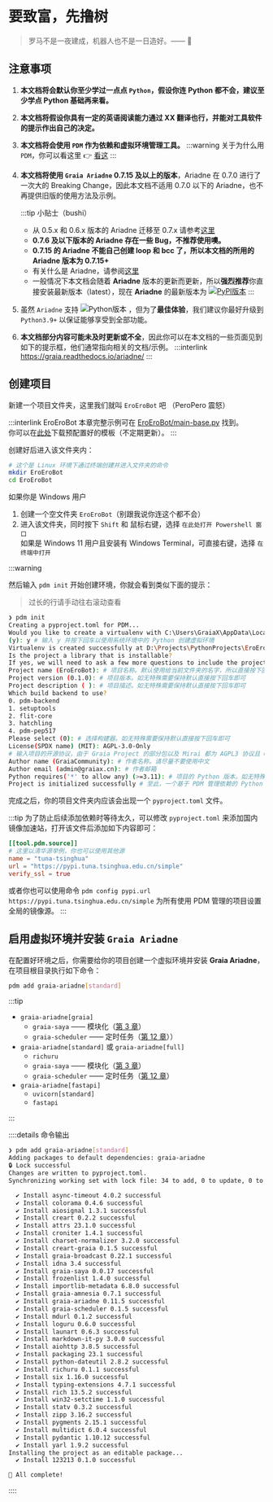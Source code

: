 # 要致富，先撸树

> 罗马不是一夜建成，机器人也不是一日造好。—— :older_man:

## 注意事项

1. **本文档将会默认你至少学过一点点 `Python`，假设你连 Python 都不会，建议至少学点 Python 基础再来看。**
2. **本文档将假设你具有一定的英语阅读能力<curtain>通过 XX 翻译也行</curtain>，并能对工具软件的提示作出自己的决定。**
3. **本文档将会使用 `PDM` 作为依赖和虚拟环境管理工具。**
   :::warning
   关于为什么用 `PDM`，你可以看这里 :point_right: [看这](/before/QA#_6-python-包管理器的选择)
   :::

4. **本文档将使用 `Graia Ariadne` 0.7.15 及以上的版本**，Ariadne 在 0.7.0 进行了一次大的
   Breaking Change，因此本文档不适用 0.7.0 以下的 Ariadne，也不再提供旧版的使用方法及示例。  

   :::tip 小贴士（bushi）
   - 从 0.5.x 和 0.6.x 版本的 Ariadne 迁移至 0.7.x 请参考[这里](https://graia.readthedocs.io/ariadne/migrate/amnesia_port/)
   - **0.7.6 及以下版本的 Ariadne 存在一些 Bug，不推荐使用噢。**
   - **0.7.15 的 Ariadne 不能自己创建 loop 和 bcc 了，所以本文档的所用的 Ariadne 版本为 0.7.15+**
   - 有关什么是 Ariadne，请参阅[这里](/before/QA#_2-什么是-ariadne)
   - 一般情况下本文档会随着 **Ariadne** 版本的更新而更新，所以**强烈推荐**你直接安装最新版本（latest），现在 **Ariadne** 的最新版本为
      <a href="https://pypi.org/project/graia-ariadne/#history"><img src="https://img.shields.io/pypi/v/graia-ariadne?color=2970b6&amp;label=&amp;style=flat-square" alt="PyPI版本" style="display:inline;vertical-align:text-bottom"></a>
   :::

5. 虽然 `Ariadne` 支持
   <img src="https://img.shields.io/pypi/pyversions/graia-ariadne?color=2970b6&amp;label=Python&amp;style=flat-square" alt="Python版本" style="display:inline;vertical-align:text-bottom">
   ，但为了**最佳体验**，我们建议你最好升级到 `Python3.9+` 以保证能够享受到全部功能。
6. **本文档部分内容可能未及时更新或不全**，因此你可以在本文档的一些页面见到如下的提示框，他们通常指向相关的文档/示例。
   :::interlink
   <https://graia.readthedocs.io/ariadne/>
   :::

## 创建项目

新建一个项目文件夹，这里我们就叫 `EroEroBot` 吧 （<curtain>PeroPero 震怒</curtain>）

:::interlink EroEroBot
本章完整示例可在 [EroEroBot/main-base.py](https://github.com/GraiaCommunity/EroEroBot/blob/master/main-base.py) 找到。  
你可以在[此处](https://github.com/GraiaCommunity/EroEroBot/releases/tag/release)下载预配置好的模板（不定期更新）。
:::

创建好后进入该文件夹内：

```sh
# 这个是 Linux 环境下通过终端创建并进入文件夹的命令
mkdir EroEroBot
cd EroEroBot
```

如果你是 Windows 用户

1. 创建一个空文件夹 `EroEroBot`（别跟我说你连这个都不会）
2. 进入该文件夹，同时按下 `Shift` 和 鼠标右键，选择 `在此处打开 Powershell 窗口`  
   如果是 Windows 11 用户且安装有 Windows Terminal，可直接右键，选择 `在终端中打开`

:::warning

然后输入 `pdm init` 开始创建环境，你就会看到类似下面的提示：

> 过长的行请手动往右滚动查看

```sh
❯ pdm init
Creating a pyproject.toml for PDM...
Would you like to create a virtualenv with C:\Users\GraiaX\AppData\Local\Programs\Python\Python311\python.EXE? [y/n]
(y): y # 输入 y 并按下回车以使用系统环境中的 Python 创建虚拟环境
Virtualenv is created successfully at D:\Projects\PythonProjects\EroEroBot\.venv
Is the project a library that is installable?
If yes, we will need to ask a few more questions to include the project name and build backend [y/n] (n): y # 输入 y 并按下回车
Project name (EroEroBot): # 项目名称。默认使用给当前文件夹的名字，所以直接按下回车即可
Project version (0.1.0): # 项目版本。如无特殊需要保持默认直接按下回车即可
Project description ( ): # 项目描述。如无特殊需要保持默认直接按下回车即可
Which build backend to use?
0. pdm-backend
1. setuptools
2. flit-core
3. hatchling
4. pdm-pep517
Please select (0): # 选择构建器。如无特殊需要保持默认直接按下回车即可
License(SPDX name) (MIT): AGPL-3.0-Only
# 输入项目的开源协议，由于 Graia Project 的部分包以及 Mirai 都为 AGPL3 协议且 GPL 具有传染性，因此我们这里也要使用 AGPL3，输入 `AGPL-3.0-Only` 并按下回车
Author name (GraiaCommunity): # 作者名称。请尽量不要使用中文
Author email (admin@graiax.cn): # 作者邮箱
Python requires('*' to allow any) (>=3.11): # 项目的 Python 版本。如无特殊需要保持默认直接按下回车即可
Project is initialized successfully # 至此，一个基于 PDM 管理依赖的 Python 项目便初始化完毕
```

完成之后，你的项目文件夹内应该会出现一个 `pyproject.toml` 文件。

:::tip
为了防止后续添加依赖时等待太久，可以修改 `pyproject.toml` 来添加国内镜像加速站，打开该文件后添加如下内容即可：

```toml
[[tool.pdm.source]]
# 这里以清华源举例，你也可以使用其他源
name = "tuna-tsinghua"
url = "https://pypi.tuna.tsinghua.edu.cn/simple"
verify_ssl = true
```

或者你也可以使用命令 `pdm config pypi.url https://pypi.tuna.tsinghua.edu.cn/simple`
为所有使用 PDM 管理的项目设置全局的镜像源。
:::

## 启用虚拟环境并安装 `Graia Ariadne`

在配置好环境之后，你需要给你的项目创建一个虚拟环境并安装 **Graia Ariadne**，在项目根目录执行如下命令：

```sh
pdm add graia-ariadne[standard]
```

:::tip

- `graia-ariadne[graia]`
  - `graia-saya` —— 模块化（[第 3 章](/guide/saya.md)）
  - `graia-scheduler` —— 定时任务（[第 12 章](/guide/scheduler.md)））
- `graia-ariadne[standard]` 或 `graia-ariadne[full]`
  - `richuru`
  - `graia-saya` —— 模块化（[第 3 章](/guide/saya.md)）
  - `graia-scheduler` —— 定时任务（[第 12 章](/guide/scheduler.md)）
- `graia-ariadne[fastapi]`
  - `uvicorn[standard]`
  - `fastapi`

:::

::::details 命令输出

```sh
❯ pdm add graia-ariadne[standard]
Adding packages to default dependencies: graia-ariadne
🔒 Lock successful
Changes are written to pyproject.toml.
Synchronizing working set with lock file: 34 to add, 0 to update, 0 to remove

  ✔ Install async-timeout 4.0.2 successful
  ✔ Install colorama 0.4.6 successful
  ✔ Install aiosignal 1.3.1 successful
  ✔ Install creart 0.2.2 successful
  ✔ Install attrs 23.1.0 successful
  ✔ Install croniter 1.4.1 successful
  ✔ Install charset-normalizer 3.2.0 successful
  ✔ Install creart-graia 0.1.5 successful
  ✔ Install graia-broadcast 0.22.1 successful
  ✔ Install idna 3.4 successful
  ✔ Install graia-saya 0.0.17 successful
  ✔ Install frozenlist 1.4.0 successful
  ✔ Install importlib-metadata 6.8.0 successful
  ✔ Install graia-amnesia 0.7.1 successful
  ✔ Install graia-ariadne 0.11.5 successful
  ✔ Install graia-scheduler 0.1.5 successful
  ✔ Install mdurl 0.1.2 successful
  ✔ Install loguru 0.6.0 successful
  ✔ Install launart 0.6.3 successful
  ✔ Install markdown-it-py 3.0.0 successful
  ✔ Install aiohttp 3.8.5 successful
  ✔ Install packaging 23.1 successful
  ✔ Install python-dateutil 2.8.2 successful
  ✔ Install richuru 0.1.1 successful
  ✔ Install six 1.16.0 successful
  ✔ Install typing-extensions 4.7.1 successful
  ✔ Install rich 13.5.2 successful
  ✔ Install win32-setctime 1.1.0 successful
  ✔ Install statv 0.3.2 successful
  ✔ Install zipp 3.16.2 successful
  ✔ Install pygments 2.15.1 successful
  ✔ Install multidict 6.0.4 successful
  ✔ Install pydantic 1.10.12 successful
  ✔ Install yarl 1.9.2 successful
Installing the project as an editable package...
  ✔ Install 123213 0.1.0 successful

🎉 All complete!

```

::::
